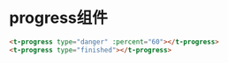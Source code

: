 # progress组件
  <div>
    <div class="progress-item">
<t-progress :isFillet="false"></t-progress>

</div>
    <div class="progress-item">
<t-progress type="danger" :percent="60"></t-progress>

</div>
 <div class="progress-item">
<t-progress type="finished"></t-progress>

</div>


  </div>

```html
<t-progress type="danger" :percent="60"></t-progress>
<t-progress type="finished"></t-progress>
```

  <style scoped>
.progress-item{
    margin: 10px 0;
}
</style>
